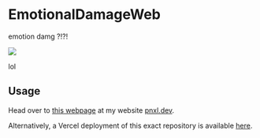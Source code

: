 # EmotionalDamageWeb

emotion damg ?!?!

[![](https://i.imgur.com/1S99xgA.png)](https://discord.com/channels/@me/930661946376736848/942636194884362241)

lol

## Usage
Head over to [this webpage](https://pnxl.dev/etc/emodmg) at my website [pnxl.dev](https://pnxl.dev/).

Alternatively, a Vercel deployment of this exact repository is available [here](https://emotional-damage.vercel.app).


